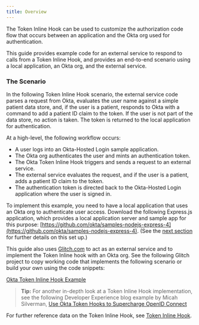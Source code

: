 ```yaml
---
title: Overview
---
```


The Token Inline Hook can be used to customize the authorization code flow that occurs between an application and the Okta org used for authentication.

This guide provides example code for an external service to respond to calls from a Token Inline Hook, and provides an end-to-end scenario using a local application, an Okta org, and the external service.

### The Scenario

In the following Token Inline Hook scenario, the external service code parses a request from Okta, evaluates the user name against a simple patient data store, and, if the user is a patient, responds to Okta with a command to add a patient ID claim to the token. If the user is not part of the data store, no action is taken. The token is returned to the local application for authentication.

At a high-level, the following workflow occurs:

- A user logs into an Okta-Hosted Login sample application.
- The Okta org authenticates the user and mints an authentication token.
- The Okta Token Inline Hook triggers and sends a request to an external service.
- The external service evaluates the request, and if the user is a patient, adds a patient ID claim to the token.
- The authentication token is directed back to the Okta-Hosted Login application where the user is signed in.

To implement this example, you need to have a local application that uses an Okta org to authenticate user access. Download the following Express.js application, which provides a local application server and sample app for this purpose: [https://github.com/okta/samples-nodejs-express-4](https://github.com/okta/samples-nodejs-express-4). (See the [next section](/docs/guides/token-inline-hook/nodejs/setup-express/) for further details on this set up.)

This guide also uses [Glitch.com](https://www.glitch.com) to act as an external service and to implement the Token Inline hook with an Okta org. See the following Glitch project to copy working code that implements the following scenario or build your own using the code snippets:

[Okta Token Inline Hook Example](https://glitch.com/~okta-inlinehook-tokenhook/)

> **Tip:** For another in-depth look at a Token Inline Hook implementation, see the following Developer Experience blog example by Micah Silverman, [Use Okta Token Hooks to Supercharge OpenID Connect](https://developer.okta.com/blog/2019/12/23/extend-oidc-okta-token-hooks)

For further reference data on the Token Inline Hook, see [Token Inline Hook](/docs/reference/token-hook/).

<NextSectionLink/>